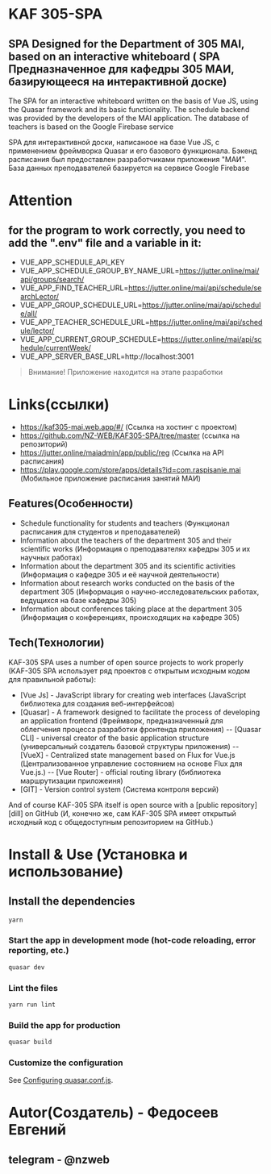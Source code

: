# KAF 305-SPA

## SPA Designed for the Department of 305 MAI, based on an interactive whiteboard ( SPA Предназначенное для кафедры 305 МАИ, базирующееся на интерактивной доске)

The SPA for an interactive whiteboard written on the basis of Vue JS, using the Quasar framework and its basic functionality. The schedule backend was provided by the developers of the MAI application. The database of teachers is based on the Google Firebase service

SPA для интерактивной доски, написаноое на базе Vue JS, с применением фреймворка Quasar и его базового функционала. Бэкенд расписания был предоставлен разработчиками приложения "МАИ". База данных преподавателей базируется на сервисе Google Firebase

# Attention

## for the program to work correctly, you need to add the ".env" file and a variable in it:

- VUE_APP_SCHEDULE_API_KEY
- VUE_APP_SCHEDULE_GROUP_BY_NAME_URL=https://jutter.online/mai/api/groups/search/
- VUE_APP_FIND_TEACHER_URL=https://jutter.online/mai/api/schedule/searchLector/
- VUE_APP_GROUP_SCHEDULE_URL=https://jutter.online/mai/api/schedule/all/
- VUE_APP_TEACHER_SCHEDULE_URL=https://jutter.online/mai/api/schedule/lector/
- VUE_APP_CURRENT_GROUP_SCHEDULE=https://jutter.online/mai/api/schedule/currentWeek/
- VUE_APP_SERVER_BASE_URL=http://localhost:3001

> Внимание!
> Приложение находится на этапе разработки

# Links(ссылки)

- https://kaf305-mai.web.app/#/ (Ссылка на хостинг с проектом)
- https://github.com/NZ-WEB/KAF305-SPA/tree/master (ссылка на репозиторий)
- https://jutter.online/maiadmin/app/public/reg (Ссылка на API расписания)
- https://play.google.com/store/apps/details?id=com.raspisanie.mai (Мобильное приложение расписания занятий МАИ)

## Features(Особенности)

- Schedule functionality for students and teachers (Функционал расписания для студентов и преподавателей)
- Information about the teachers of the department 305 and their scientific works (Информация о преподавателях кафедры 305 и их научных работах)
- Information about the department 305 and its scientific activities (Информация о кафедре 305 и её научной деятельности)
- Information about research works conducted on the basis of the department 305 (Информация о научно-исследовательских работах, ведущихся на базе кафедры 305)
- Information about conferences taking place at the department 305 (Информация о конференциях, происходящих на кафедре 305)

## Tech(Технологии)

KAF-305 SPA uses a number of open source projects to work properly (KAF-305 SPA использует ряд проектов с открытым исходным кодом для правильной работы):

- [Vue Js] - JavaScript library for creating web interfaces (JavaScript библиотека для создания веб-интерфейсов)
- [Quasar] - A framework designed to facilitate the process of developing an application frontend (Фреймворк, предназначенный для облегчения процесса разработки фронтенда приложения)
  -- [Quasar CLI] - universal creator of the basic application structure (универсальный создатель базовой структуры приложения)
  -- [VueX] - Centralized state management based on Flux for Vue.js (Централизованное управление состоянием на основе Flux для Vue.js.)
  -- [Vue Router] - official routing library (библиотека маршрутизации приложеиня)
- [GIT] - Version control system (Система контроля версий)

And of course KAF-305 SPA itself is open source with a [public repository][dill]
on GitHub (И, конечно же, сам KAF-305 SPA имеет открытый исходный код с общедоступным репозиторием
на GitHub.)

# Install & Use (Установка и использование)

## Install the dependencies

```bash
yarn
```

### Start the app in development mode (hot-code reloading, error reporting, etc.)

```bash
quasar dev
```

### Lint the files

```bash
yarn run lint
```

### Build the app for production

```bash
quasar build
```

### Customize the configuration

See [Configuring quasar.conf.js](https://v2.quasar.dev/quasar-cli/quasar-conf-js).

# Autor(Создатель) - Федосеев Евгений

## telegram - @nzweb
